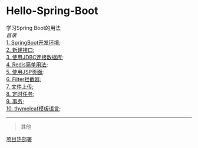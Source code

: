 # Hello-Spring-Boot  
学习Spring Boot的用法  
*目录*  
[1. SpringBoot开发环境](https://github.com/xuanu/Hello-Spring-Boot/blob/master/1/HelloSpringBoot.md);     
[2. 新建接口](https://github.com/xuanu/Hello-Spring-Boot/blob/master/2/新建接口.md);     
[3. 使用JDBC连接数据库](https://github.com/xuanu/Hello-Spring-Boot/blob/master/3/Spring%20Boot使用JDBC连接数据库.md);     
[4. Redis简单用法](https://github.com/xuanu/Hello-Spring-Boot/blob/master/4/Redis简单用法.md);   
[5. 使用JSP页面](https://github.com/xuanu/Hello-Spring-Boot/blob/master/5/使用JSP页面.md);   
[6. Filter拦截器](https://github.com/xuanu/Hello-Spring-Boot/blob/master/6/Filter拦截器.md);   
[7. 文件上传](https://github.com/xuanu/Hello-Spring-Boot/blob/master/7/文件上传.md);   
[8. 定时任务](https://github.com/xuanu/Hello-Spring-Boot/blob/master/8/定时任务.md);   
[9. 事务](https://github.com/xuanu/Hello-Spring-Boot/blob/master/9/事务.md);        
[10. thymeleaf模板语言](https://github.com/xuanu/Hello-Spring-Boot/blob/master/10/thymeleaf模板语言.md);        

---       
> 其他    

[项目热部署](https://github.com/xuanu/Hello-Spring-Boot/blob/master/other/热部署.md)       


